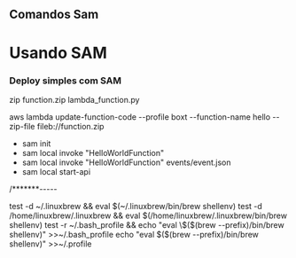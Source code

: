 ## Comandos Sam

# Usando SAM
### Deploy simples com SAM
zip function.zip lambda_function.py

aws lambda update-function-code --profile boxt --function-name hello --zip-file fileb://function.zip

* sam init
* sam local invoke "HelloWorldFunction"
* sam local invoke "HelloWorldFunction" events/event.json
* sam local start-api



/*******-----

test -d ~/.linuxbrew && eval $(~/.linuxbrew/bin/brew shellenv)
test -d /home/linuxbrew/.linuxbrew && eval $(/home/linuxbrew/.linuxbrew/bin/brew shellenv)
test -r ~/.bash_profile && echo "eval \$($(brew --prefix)/bin/brew shellenv)" >>~/.bash_profile
echo "eval \$($(brew --prefix)/bin/brew shellenv)" >>~/.profile